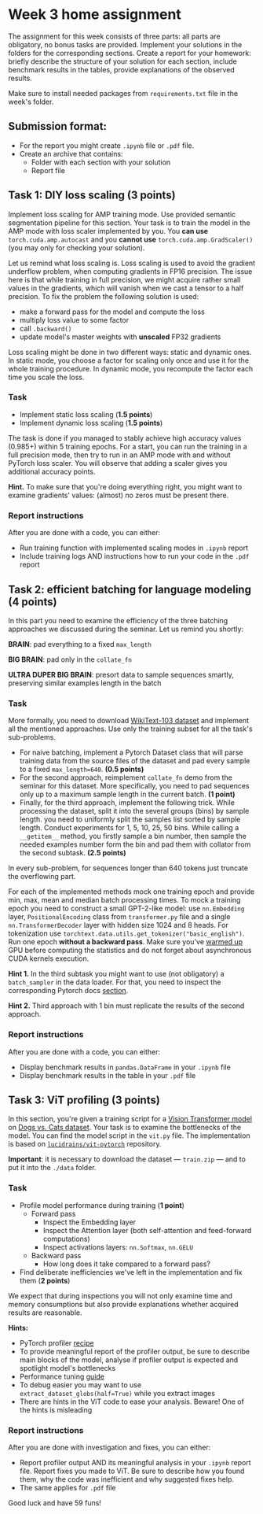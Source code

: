 # Week 3 home assignment

The assignment for this week consists of three parts: all parts are obligatory, no bonus tasks are provided.
Implement your solutions in the folders for the corresponding sections. Create a report for your homework: briefly describe
the structure of your solution for each section, include benchmark results in the tables, provide explanations of the observed results.

Make sure to install needed packages from `requirements.txt` file in the week's folder.

## Submission format:
- For the report you might create `.ipynb` file or `.pdf` file.
- Create an archive that contains:
  - Folder with each section with your solution
  - Report file

## Task 1: DIY loss scaling (3 points)
Implement loss scaling for AMP training mode.
Use provided semantic segmentation pipeline for this section.
Your task is to train the model in the AMP mode with loss scaler implemented by you.
You **can use** `torch.cuda.amp.autocast` and you **cannot use** `torch.cuda.amp.GradScaler()` (you may only for checking your solution).

Let us remind what loss scaling is. Loss scaling is used to avoid the gradient underflow problem, when computing gradients in FP16 precision. The issue here is that while training in full precision, we might acquire rather small values in the gradients, which will vanish when we cast a tensor to a half precision. To fix the problem the following solution is used:

- make a forward pass for the model and compute the loss
- multiply loss value to some factor
- call `.backward()`
- update model's master weights with **unscaled** FP32 gradients

Loss scaling might be done in two different ways: static and dynamic ones.
In static mode, you choose a factor for scaling only once and use it for the whole training procedure.
In dynamic mode, you recompute the factor each time you scale the loss.

### Task
- Implement static loss scaling (**1.5 points**)
- Implement dynamic loss scaling  (**1.5 points**)

The task is done if you managed to stably achieve high accuracy values (0.985+) within 5 training epochs.
For a start, you can run the training in a full precision mode, then try to run in an AMP mode with and without PyTorch loss scaler.
You will observe that adding a scaler gives you additional accuracy points.

**Hint.** To make sure that you're doing everything right, you might want to examine gradients' values: (almost) no zeros must be present there.

### Report instructions
After you are done with a code, you can either:
- Run training function with implemented scaling modes in `.ipynb` report
- Include training logs AND instructions how to run your code in the `.pdf` report

## Task 2: efficient batching for language modeling (4 points)

In this part you need to examine the efficiency of the three batching approaches we discussed during the seminar. Let us remind you shortly:

**BRAIN**: pad everything to a fixed `max_length`

**BIG BRAIN**: pad only in the `collate_fn`

**ULTRA DUPER BIG BRAIN**: presort data to sample sequences smartly, preserving similar examples length in the batch

### Task
More formally, you need to download [WikiText-103 dataset](https://blog.salesforceairesearch.com/the-wikitext-long-term-dependency-language-modeling-dataset/) and implement all the mentioned approaches.
Use only the training subset for all the task's sub-problems.

- For naive batching, implement a Pytorch Dataset class that will parse training data from the source files of the dataset and pad every sample to a fixed `max_length=640`. **(0.5 points)**
- For the second approach, reimplement `collate_fn` demo from the seminar for this dataset.
More specifically, you need to pad sequences only up to a maximum sample length in the current batch. **(1 point)**
- Finally, for the third approach, implement the following trick.
While processing the dataset, split it into the several groups (bins) by sample length.
you need to uniformly split the samples list sorted by sample length. Conduct experiments for 1, 5, 10, 25, 50 bins.
While calling a `__getitem__` method, you firstly sample a bin number, then sample the needed examples number form the bin and pad them with collator from the second subtask. **(2.5 points)**

In every sub-problem, for sequences longer than 640 tokens just truncate the overflowing part.

For each of the implemented methods mock one training epoch and provide min, max, mean and median batch processing times.
To mock a training epoch you need to construct a small GPT-2-like model: use `nn.Embedding` layer, `PositionalEncoding` class from `transformer.py` file and a single `nn.TransformerDecoder` layer with hidden size 1024 and 8 heads.
For tokenization use `torchtext.data.utils.get_tokenizer("basic_english")`.
Run one epoch **without a backward pass**. Make sure you've [warmed up](https://forums.developer.nvidia.com/t/why-warm-up/48565) GPU before computing the statistics and do not forget about asynchronous CUDA kernels execution.

**Hint 1.** In the third subtask you might want to use (not obligatory) a `batch_sampler` in the data loader.
For that, you need to inspect the corresponding Pytorch docs [section](https://pytorch.org/docs/stable/data.html#torch.utils.data.Sampler).

**Hint 2.** Third approach with 1 bin must replicate the results of the second approach.

### Report instructions
After you are done with a code, you can either:
- Display benchmark results in `pandas.DataFrame` in your `.ipynb` file
- Display benchmark results in the table in your `.pdf` file

## Task 3: ViT profiling (3 points)
In this section, you're given a training script for a [Vision Transformer model](https://huggingface.co/docs/transformers/model_doc/vit) on [Dogs vs. Cats dataset](https://www.kaggle.com/c/dogs-vs-cats-redux-kernels-edition).
Your task is to examine the bottlenecks of the model.
You can find the model script in the `vit.py` file.
The implementation is based on [`lucidrains/vit-pytorch`](https://github.com/lucidrains/vit-pytorch) repository.

**Important**: it is necessary to download the dataset — `train.zip` — and to put it into the `./data` folder.

### Task
- Profile model performance during training (**1 point**)
   - Forward pass
       - Inspect the Embedding layer
       - Inspect the Attention layer (both self-attention and feed-forward computations)
       - Inspect activations layers: `nn.Softmax`, `nn.GELU`
   - Backward pass
       - How long does it take compared to a forward pass?
- Find deliberate inefficiencies we've left in the implementation and fix them (**2 points**)

We expect that during inspections you will not only examine time and memory consumptions but also provide explanations
whether acquired results are reasonable.

**Hints:**
- PyTorch profiler [recipe](https://pytorch.org/tutorials/recipes/recipes/profiler_recipe.html)
- To provide meaningful report of the profiler output, be sure to describe main blocks of the model, analyse if profiler output is expected
and spotlight model's bottlenecks
- Performance tuning [guide](https://pytorch.org/tutorials/recipes/recipes/tuning_guide.html)
- To debug easier you may want to use `extract_dataset_globs(half=True)` while you extract images
- There are hints in the ViT code to ease your analysis. Beware! One of the hints is misleading

### Report instructions
After you are done with investigation and fixes, you can either:
- Report profiler output AND its meaningful analysis in your `.ipynb` report file.
Report fixes you made to ViT. Be sure to describe how you found them, why the code was inefficient and why suggested fixes help.
- The same applies for `.pdf` file


Good luck and have 59 funs!
